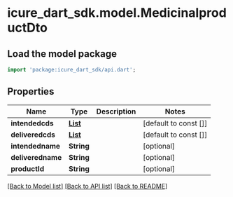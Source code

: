 # icure_dart_sdk.model.MedicinalproductDto

## Load the model package
```dart
import 'package:icure_dart_sdk/api.dart';
```

## Properties
Name | Type | Description | Notes
------------ | ------------- | ------------- | -------------
**intendedcds** | [**List<CodeStubDto>**](CodeStubDto.md) |  | [default to const []]
**deliveredcds** | [**List<CodeStubDto>**](CodeStubDto.md) |  | [default to const []]
**intendedname** | **String** |  | [optional] 
**deliveredname** | **String** |  | [optional] 
**productId** | **String** |  | [optional] 

[[Back to Model list]](../README.md#documentation-for-models) [[Back to API list]](../README.md#documentation-for-api-endpoints) [[Back to README]](../README.md)



